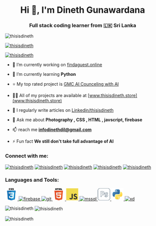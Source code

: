 <h1 align="center">Hi 👋, I'm Dineth Gunawardana</h1>
<h3 align="center">Full stack coding learner from 🇱🇰 Sri Lanka</h3>


<p align="left"> <img src="https://komarev.com/ghpvc/?username=thisisdineth&label=Profile%20views&color=0e75b6&style=flat" alt="thisisdineth" /> </p>

<p align="left"> <a href="https://github.com/ryo-ma/github-profile-trophy"><img src="https://github-profile-trophy.vercel.app/?username=thisisdineth" alt="thisisdineth" /></a> </p>

<p align="left"> <a href="https://twitter.com/thisisdineth" target="blank"><img src="https://img.shields.io/twitter/follow/thisisdineth?logo=twitter&style=for-the-badge" alt="thisisdineth" /></a> </p>

- 🔭 I’m currently working on [findaguest.online](www.findaguest.online)

- 🌱 I’m currently learning **Python**

- ⭐️ My top rated project is [GMC AI Counceling with AI](gmc-orpin.vercel.app)

- 👨‍💻 All of my projects are available at [www.thisisdineth.store](www.thisisdineth.store)

- 📝 I regularly write articles on [Linkedin/thisisdineth](https://www.linkedin.com/in/thisisdineth/)

- 💬 Ask me about **Photography , CSS , HTML , javscript, firebase**

- 📫 reach me **infodinethdil@gmail.com**

- ⚡ Fun fact **We still don't take full advantage of AI**

<h3 align="left">Connect with me:</h3>
<p align="left">
<a href="https://twitter.com/thisisdineth" target="blank"><img align="center" src="https://raw.githubusercontent.com/rahuldkjain/github-profile-readme-generator/master/src/images/icons/Social/twitter.svg" alt="thisisdineth" height="30" width="40" /></a>
<a href="https://linkedin.com/in/thisisdineth" target="blank"><img align="center" src="https://raw.githubusercontent.com/rahuldkjain/github-profile-readme-generator/master/src/images/icons/Social/linked-in-alt.svg" alt="thisisdineth" height="30" width="40" /></a>
<a href="https://fb.com/thisisdineth" target="blank"><img align="center" src="https://raw.githubusercontent.com/rahuldkjain/github-profile-readme-generator/master/src/images/icons/Social/facebook.svg" alt="thisisdineth" height="30" width="40" /></a>
<a href="https://instagram.com/thisisdineth" target="blank"><img align="center" src="https://raw.githubusercontent.com/rahuldkjain/github-profile-readme-generator/master/src/images/icons/Social/instagram.svg" alt="thisisdineth" height="30" width="40" /></a>
<a href="https://www.youtube.com/c/thisisdineth" target="blank"><img align="center" src="https://raw.githubusercontent.com/rahuldkjain/github-profile-readme-generator/master/src/images/icons/Social/youtube.svg" alt="thisisdineth" height="30" width="40" /></a>
</p>

<h3 align="left">Languages and Tools:</h3>
<p align="left"> <a href="https://www.w3schools.com/css/" target="_blank" rel="noreferrer"> <img src="https://raw.githubusercontent.com/devicons/devicon/master/icons/css3/css3-original-wordmark.svg" alt="css3" width="40" height="40"/> </a> <a href="https://firebase.google.com/" target="_blank" rel="noreferrer"> <img src="https://www.vectorlogo.zone/logos/firebase/firebase-icon.svg" alt="firebase" width="40" height="40"/> </a> <a href="https://git-scm.com/" target="_blank" rel="noreferrer"> <img src="https://www.vectorlogo.zone/logos/git-scm/git-scm-icon.svg" alt="git" width="40" height="40"/> </a> <a href="https://www.w3.org/html/" target="_blank" rel="noreferrer"> <img src="https://raw.githubusercontent.com/devicons/devicon/master/icons/html5/html5-original-wordmark.svg" alt="html5" width="40" height="40"/> </a> <a href="https://www.adobe.com/in/products/illustrator.html" target="_blank" rel="noreferrer">  <a href="https://developer.mozilla.org/en-US/docs/Web/JavaScript" target="_blank" rel="noreferrer"> <img src="https://raw.githubusercontent.com/devicons/devicon/master/icons/javascript/javascript-original.svg" alt="javascript" width="40" height="40"/> </a> <a href="https://www.microsoft.com/en-us/sql-server" target="_blank" rel="noreferrer"> <img src="https://www.svgrepo.com/show/303229/microsoft-sql-server-logo.svg" alt="mssql" width="40" height="40"/> </a> <a href="https://www.photoshop.com/en" target="_blank" rel="noreferrer"> <img src="https://raw.githubusercontent.com/devicons/devicon/master/icons/photoshop/photoshop-line.svg" alt="photoshop" width="40" height="40"/> </a> <a href="https://www.python.org" target="_blank" rel="noreferrer"> <img src="https://raw.githubusercontent.com/devicons/devicon/master/icons/python/python-original.svg" alt="python" width="40" height="40"/> </a> <a href="https://www.adobe.com/products/xd.html" target="_blank" rel="noreferrer"> <img src="https://cdn.worldvectorlogo.com/logos/adobe-xd.svg" alt="xd" width="40" height="40"/> </a> </p>

<p><img align="left" src="https://github-readme-stats.vercel.app/api/top-langs?username=thisisdineth&show_icons=true&locale=en&layout=compact" alt="thisisdineth" /></p>

<p>&nbsp;<img align="center" src="https://github-readme-stats.vercel.app/api?username=thisisdineth&show_icons=true&locale=en" alt="thisisdineth" /></p>

<p><img align="center" src="https://github-readme-streak-stats.herokuapp.com/?user=thisisdineth&" alt="thisisdineth" /></p>
